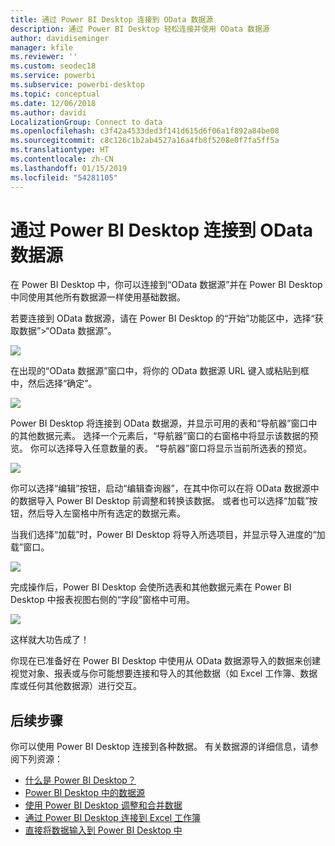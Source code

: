 ```yaml
---
title: 通过 Power BI Desktop 连接到 OData 数据源
description: 通过 Power BI Desktop 轻松连接并使用 OData 数据源
author: davidiseminger
manager: kfile
ms.reviewer: ''
ms.custom: seodec18
ms.service: powerbi
ms.subservice: powerbi-desktop
ms.topic: conceptual
ms.date: 12/06/2018
ms.author: davidi
LocalizationGroup: Connect to data
ms.openlocfilehash: c3f42a4533ded3f141d615d6f06a1f892a84be08
ms.sourcegitcommit: c8c126c1b2ab4527a16a4fb8f5208e0f7fa5ff5a
ms.translationtype: HT
ms.contentlocale: zh-CN
ms.lasthandoff: 01/15/2019
ms.locfileid: "54281105"
---
```

# <a name="connect-to-odata-feeds-in-power-bi-desktop"></a>通过 Power BI Desktop 连接到 OData 数据源
在 Power BI Desktop 中，你可以连接到“OData 数据源”并在 Power BI Desktop 中同使用其他所有数据源一样使用基础数据。

若要连接到 OData 数据源，请在 Power BI Desktop 的“开始”功能区中，选择“获取数据”>“OData 数据源”。

![](media/desktop-connect-odata/connect-to-odata_1.png)

在出现的“OData 数据源”窗口中，将你的 OData 数据源 URL 键入或粘贴到框中，然后选择“确定”。

![](media/desktop-connect-odata/connect-to-odata_2.png)

Power BI Desktop 将连接到 OData 数据源，并显示可用的表和“导航器”窗口中的其他数据元素。 选择一个元素后，“导航器”窗口的右窗格中将显示该数据的预览。 你可以选择导入任意数量的表。 “导航器”窗口将显示当前所选表的预览。

![](media/desktop-connect-odata/connect-to-odata_3.png)

你可以选择“编辑”按钮，启动“编辑查询器”，在其中你可以在将 OData 数据源中的数据导入 Power BI Desktop 前调整和转换该数据。 或者也可以选择“加载”按钮，然后导入左窗格中所有选定的数据元素。

当我们选择“加载”时，Power BI Desktop 将导入所选项目，并显示导入进度的“加载”窗口。

![](media/desktop-connect-odata/connect-to-odata_4.png)

完成操作后，Power BI Desktop 会使所选表和其他数据元素在 Power BI Desktop 中报表视图右侧的“字段”窗格中可用。

![](media/desktop-connect-odata/connect-to-odata_5.png)

这样就大功告成了！

你现在已准备好在 Power BI Desktop 中使用从 OData 数据源导入的数据来创建视觉对象、报表或与你可能想要连接和导入的其他数据（如 Excel 工作簿、数据库或任何其他数据源）进行交互。

## <a name="next-steps"></a>后续步骤
你可以使用 Power BI Desktop 连接到各种数据。 有关数据源的详细信息，请参阅下列资源：

* [什么是 Power BI Desktop？](desktop-what-is-desktop.md)
* [Power BI Desktop 中的数据源](desktop-data-sources.md)
* [使用 Power BI Desktop 调整和合并数据](desktop-shape-and-combine-data.md)
* [通过 Power BI Desktop 连接到 Excel 工作簿](desktop-connect-excel.md)   
* [直接将数据输入到 Power BI Desktop 中](desktop-enter-data-directly-into-desktop.md)   


